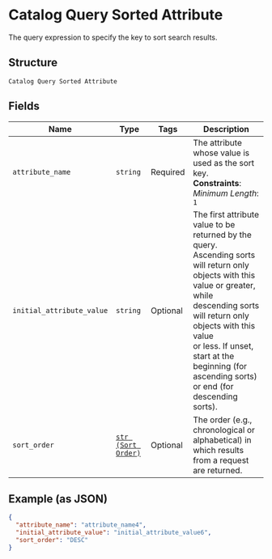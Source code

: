 
# Catalog Query Sorted Attribute

The query expression to specify the key to sort search results.

## Structure

`Catalog Query Sorted Attribute`

## Fields

| Name | Type | Tags | Description |
|  --- | --- | --- | --- |
| `attribute_name` | `string` | Required | The attribute whose value is used as the sort key.<br>**Constraints**: *Minimum Length*: `1` |
| `initial_attribute_value` | `string` | Optional | The first attribute value to be returned by the query. Ascending sorts will return only<br>objects with this value or greater, while descending sorts will return only objects with this value<br>or less. If unset, start at the beginning (for ascending sorts) or end (for descending sorts). |
| `sort_order` | [`str (Sort Order)`](/doc/models/sort-order.md) | Optional | The order (e.g., chronological or alphabetical) in which results from a request are returned. |

## Example (as JSON)

```json
{
  "attribute_name": "attribute_name4",
  "initial_attribute_value": "initial_attribute_value6",
  "sort_order": "DESC"
}
```

